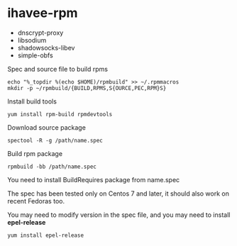 ihavee-rpm
==========

- dnscrypt-proxy
- libsodium
- shadowsocks-libev
- simple-obfs

Spec and source file to build rpms

    echo "%_topdir %(echo $HOME)/rpmbuild" >> ~/.rpmmacros
    mkdir -p ~/rpmbuild/{BUILD,RPMS,S{OURCE,PEC,RPM}S}

Install build tools

    yum install rpm-build rpmdevtools

Download source package

    spectool -R -g /path/name.spec

Build rpm package

    rpmbuild -bb /path/name.spec

You need to install BuildRequires package from name.spec

The spec has been tested only on Centos 7 and later, it should also work on recent Fedoras too.

You may need to modify version in the spec file, and you may need to install **epel-release**

    yum install epel-release
